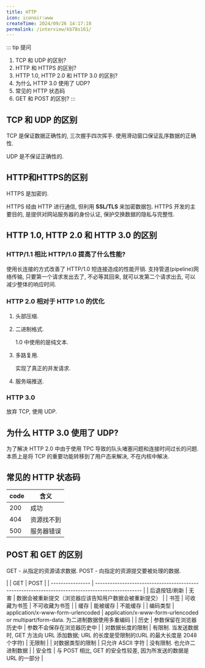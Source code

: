 ```yaml
---
title: HTTP
icon: iconoir:www
createTime: 2024/09/26 14:17:10
permalink: /interview/kb78s161/
---
```

::: tip 提问
1. TCP 和 UDP 的区别?
2. HTTP 和 HTTPS 的区别?
3. HTTP 1.0, HTTP 2.0 和 HTTP 3.0 的区别?
4. 为什么 HTTP 3.0 使用了 UDP?
5. 常见的 HTTP 状态码
6. GET 和 POST 的区别?
:::

## TCP 和 UDP 的区别
TCP 是保证数据正确性的, 三次握手四次挥手. 使用滑动窗口保证乱序数据的正确性.

UDP 是不保证正确性的.

## HTTP和HTTPS的区别
HTTPS 是加密的.

HTTPS 经由 HTTP 进行通信, 但利用 **SSL/TLS** 来加密数据包. HTTPS 开发的主要目的, 是提供对网站服务器的身份认证, 保护交换数据的隐私与完整性.

## HTTP 1.0, HTTP 2.0 和 HTTP 3.0 的区别
### HTTP/1.1 相比 HTTP/1.0 提高了什么性能?
使用长连接的方式改善了 HTTP/1.0 短连接造成的性能开销.
支持管道(pipeline)网络传输, 只要第一个请求发出去了, 不必等其回来, 就可以发第二个请求出去, 可以减少整体的响应时间.

### HTTP 2.0 相对于 HTTP 1.0 的优化
1. 头部压缩.
2. 二进制格式.

   1.0 中使用的是纯文本.
3. 多路复用.

   实现了真正的并发请求.
4. 服务端推送.

### HTTP 3.0
放弃 TCP, 使用 UDP.

## 为什么 HTTP 3.0 使用了 UDP?
为了解决 HTTP 2.0 中由于使用 TPC 导致的队头堵塞问题和连接时间过长的问题. 本质上是将 TCP 的重要功能转移到了用户态来解决, 不在内核中解决.

## 常见的 HTTP 状态码
| code | 含义       |
| ---- | ---------- |
| 200  | 成功       |
| 404  | 资源找不到 |
| 500  | 服务器错误 |

## POST 和 GET 的区别
GET - 从指定的资源请求数据.
POST - 向指定的资源提交要被处理的数据.

|                  | GET                                                                                               | POST                                                                               |
| ---------------- | ------------------------------------------------------------------------------------------------- |
| 后退按钮/刷新    | 无害                                                                                              | 数据会被重新提交（浏览器应该告知用户数据会被重新提交）                             |
| 书签             | 可收藏为书签                                                                                      | 不可收藏为书签                                                                     |
| 缓存             | 能被缓存                                                                                          | 不能缓存                                                                           |
| 编码类型         | application/x-www-form-urlencoded                                                                 | application/x-www-form-urlencoded or multipart/form-data. 为二进制数据使用多重编码 |
| 历史             | 参数保留在浏览器历史中                                                                            | 参数不会保存在浏览器历史中                                                         |
| 对数据长度的限制 | 有限制. 当发送数据时, GET 方法向 URL 添加数据; URL 的长度是受限制的(URL 的最大长度是 2048 个字符) | 无限制                                                                             |
| 对数据类型的限制 | 只允许 ASCII 字符                                                                                 | 没有限制. 也允许二进制数据                                                         |
| 安全性           | 与 POST 相比, GET 的安全性较差, 因为所发送的数据是 URL 的一部分                                   |
